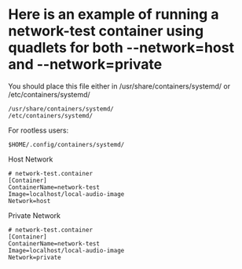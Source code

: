 # Here is an example of running a network-test container using quadlets for both --network=host and --network=private

You should place this file either in /usr/share/containers/systemd/ or /etc/containers/systemd/

```console
/usr/share/containers/systemd/
/etc/containers/systemd/
```

For rootless users:

```console
$HOME/.config/containers/systemd/

```

Host Network

```console
# network-test.container
[Container]
ContainerName=network-test
Image=localhost/local-audio-image
Network=host
```

Private Network

```console
# network-test.container
[Container]
ContainerName=network-test
Image=localhost/local-audio-image
Network=private
```
